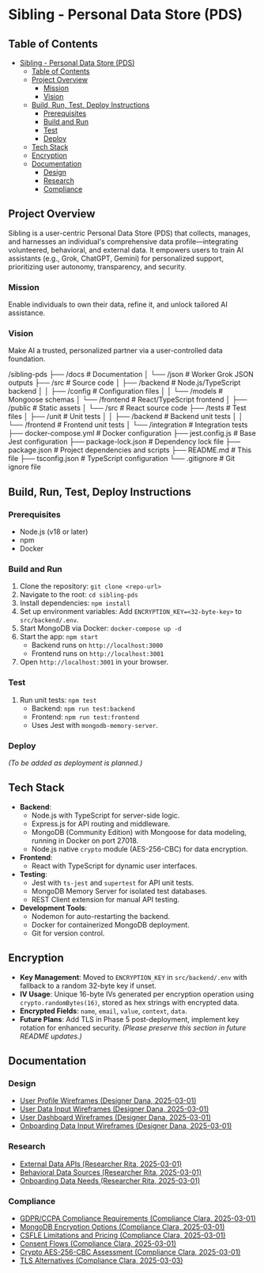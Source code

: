 # Sibling - Personal Data Store (PDS)

## Table of Contents
- [Sibling - Personal Data Store (PDS)](#sibling---personal-data-store-pds)
  - [Table of Contents](#table-of-contents)
  - [Project Overview](#project-overview)
    - [Mission](#mission)
    - [Vision](#vision)
  - [Build, Run, Test, Deploy Instructions](#build-run-test-deploy-instructions)
    - [Prerequisites](#prerequisites)
    - [Build and Run](#build-and-run)
    - [Test](#test)
    - [Deploy](#deploy)
  - [Tech Stack](#tech-stack)
  - [Encryption](#encryption)
  - [Documentation](#documentation)
    - [Design](#design)
    - [Research](#research)
    - [Compliance](#compliance)

## Project Overview
Sibling is a user-centric Personal Data Store (PDS) that collects, manages, and harnesses an individual's comprehensive data profile—integrating volunteered, behavioral, and external data. It empowers users to train AI assistants (e.g., Grok, ChatGPT, Gemini) for personalized support, prioritizing user autonomy, transparency, and security.

### Mission
Enable individuals to own their data, refine it, and unlock tailored AI assistance.

### Vision
Make AI a trusted, personalized partner via a user-controlled data foundation.

/sibling-pds
├── /docs          # Documentation
│   └── /json      # Worker Grok JSON outputs
├── /src           # Source code
│   ├── /backend   # Node.js/TypeScript backend
│   │   ├── /config  # Configuration files
│   │   └── /models  # Mongoose schemas
│   └── /frontend  # React/TypeScript frontend
│       ├── /public  # Static assets
│       └── /src     # React source code
├── /tests         # Test files
│   ├── /unit      # Unit tests
│   │   ├── /backend   # Backend unit tests
│   │   └── /frontend  # Frontend unit tests
│   └── /integration  # Integration tests
├── docker-compose.yml  # Docker configuration
├── jest.config.js      # Base Jest configuration
├── package-lock.json   # Dependency lock file
├── package.json        # Project dependencies and scripts
├── README.md           # This file
├── tsconfig.json       # TypeScript configuration
└── .gitignore          # Git ignore file


## Build, Run, Test, Deploy Instructions
### Prerequisites
- Node.js (v18 or later)
- npm
- Docker

### Build and Run
1. Clone the repository: `git clone <repo-url>`
2. Navigate to the root: `cd sibling-pds`
3. Install dependencies: `npm install`
4. Set up environment variables: Add `ENCRYPTION_KEY=<32-byte-key>` to `src/backend/.env`.
5. Start MongoDB via Docker: `docker-compose up -d`
6. Start the app: `npm start`
   - Backend runs on `http://localhost:3000`
   - Frontend runs on `http://localhost:3001`
7. Open `http://localhost:3001` in your browser.

### Test
1. Run unit tests: `npm test`
   - Backend: `npm run test:backend`
   - Frontend: `npm run test:frontend`
   - Uses Jest with `mongodb-memory-server`.

### Deploy
*(To be added as deployment is planned.)*

## Tech Stack
- **Backend**: 
  - Node.js with TypeScript for server-side logic.
  - Express.js for API routing and middleware.
  - MongoDB (Community Edition) with Mongoose for data modeling, running in Docker on port 27018.
  - Node.js native `crypto` module (AES-256-CBC) for data encryption.
- **Frontend**: 
  - React with TypeScript for dynamic user interfaces.
- **Testing**: 
  - Jest with `ts-jest` and `supertest` for API unit tests.
  - MongoDB Memory Server for isolated test databases.
  - REST Client extension for manual API testing.
- **Development Tools**: 
  - Nodemon for auto-restarting the backend.
  - Docker for containerized MongoDB deployment.
  - Git for version control.

## Encryption
- **Key Management**: Moved to `ENCRYPTION_KEY` in `src/backend/.env` with fallback to a random 32-byte key if unset.
- **IV Usage**: Unique 16-byte IVs generated per encryption operation using `crypto.randomBytes(16)`, stored as hex strings with encrypted data.
- **Encrypted Fields**: `name`, `email`, `value`, `context`, `data`.
- **Future Plans**: Add TLS in Phase 5 post-deployment, implement key rotation for enhanced security.
*(Please preserve this section in future README updates.)*

## Documentation
### Design
- [User Profile Wireframes (Designer Dana, 2025-03-01)](docs/user_profile_wireframes.md)
- [User Data Input Wireframes (Designer Dana, 2025-03-01)](docs/user_data_input_wireframes.md)
- [User Dashboard Wireframes (Designer Dana, 2025-03-01)](docs/user_dashboard_wireframes.md)
- [Onboarding Data Input Wireframes (Designer Dana, 2025-03-01)](docs/onboarding_data_input_wireframes.md)

### Research
- [External Data APIs (Researcher Rita, 2025-03-01)](docs/external_data_apis.md)
- [Behavioral Data Sources (Researcher Rita, 2025-03-01)](docs/behavioral_data_sources.md)
- [Onboarding Data Needs (Researcher Rita, 2025-03-01)](docs/onboarding_data_needs.md)

### Compliance
- [GDPR/CCPA Compliance Requirements (Compliance Clara, 2025-03-01)](docs/gdpr_ccpa_requirements_sibling.md)
- [MongoDB Encryption Options (Compliance Clara, 2025-03-01)](docs/mongodb_encryption_options_sibling.md)
- [CSFLE Limitations and Pricing (Compliance Clara, 2025-03-01)](docs/csfle_limitations_pricing_sibling.md)
- [Consent Flows (Compliance Clara, 2025-03-01)](docs/consent_flows_sibling.md)
- [Crypto AES-256-CBC Assessment (Compliance Clara, 2025-03-01)](docs/crypto_aes256cbc_assessment_sibling.md)
- [TLS Alternatives (Compliance Clara, 2025-03-03)](docs/tls_alternatives_sibling.md)